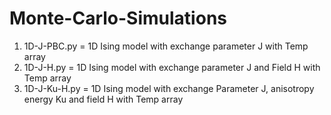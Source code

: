 # Monte-Carlo-Simulations
1. 1D-J-PBC.py = 1D Ising model with exchange parameter J with Temp array 
2. 1D-J-H.py = 1D Ising model with exchange parameter J and Field H with Temp array
3. 1D-J-Ku-H.py = 1D Ising model with exchange Parameter J, anisotropy energy Ku and field H with Temp array 
